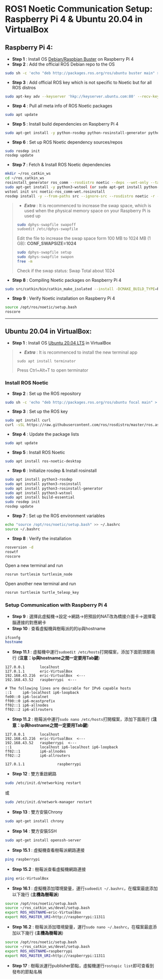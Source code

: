 # ROS1 Noetic Communication Setup: Raspberry Pi 4 & Ubuntu 20.04 in VirtualBox
## Raspberry Pi 4:
* **Step 1** : Install OS [Debian/Raspbian Buster](https://downloads.raspberrypi.com/raspios_oldstable_armhf/images/raspios_oldstable_armhf-2023-05-03/) on Raspberry Pi 4
* **Step 2** : Add the official ROS Debian repo to the OS
```bash
sudo sh -c 'echo "deb http://packages.ros.org/ros/ubuntu buster main" > /etc/apt/sources.list.d/ros-noetic.list'
```
* **Step 3** : Add official ROS key which is not specific to Noetic but for all ROS distros
```bash
sudo apt-key adv --keyserver 'hkp://keyserver.ubuntu.com:80' --recv-key C1CF6E31E6BADE8868B172B4F42ED6FBAB17C654
```
* **Step 4** : Pull all meta info of ROS Noetic packages
```bash
sudo apt update
```
* **Step 5** : Install build dependencies on Raspberry Pi 4
```bash
sudo apt-get install -y python-rosdep python-rosinstall-generator python-wstool python-rosinstall build-essential cmake
```
* **Step 6** : Set up ROS Noetic dependency sources/repos
```bash
sudo rosdep init
rosdep update
```
* **Step 7** : Fetch & Install ROS Noetic dependencies
```bash
mkdir ~/ros_catkin_ws
cd ~/ros_catkin_ws
rosinstall_generator ros_comm --rosdistro noetic --deps --wet-only --tar > noetic-ros_comm-wet.rosinstall
sudo apt-get install -y python3-wstool (or sudo apt-get install python-wstool)
wstool init src noetic-ros_comm-wet.rosinstall
rosdep install -y --from-paths src --ignore-src --rosdistro noetic -r --os=debian:buster
```
> * ***Extra*** : It is recommenced to increase the swap space, which is used when the physical memory space on your Raspberry Pi is used up
> ```bash
> sudo dphys-swapfile swapoff
> sudoedit /etc/dphys-swapfile
> ```
> Edit the file to increase the swap space form 100 MB to 1024 MB (1 GB): **CONF_SWAPSIZE=1024**
> ```bash
> sudo dphys-swapfile setup
> sudo dphys-swapfile swapon
> free -m
> ```
> Check if the swap status: Swap Total about 1024

* **Step 8** : Compiling Noetic packages on Raspberry Pi 4
```bash
sudo src/catkin/bin/catkin_make_isolated --install -DCMAKE_BUILD_TYPE=Release --install-space /opt/ros/noetic -j1 -DPYTHON_EXECUTABLE=/usr/bin/python3
```
* **Step 9** : Verify Noetic installation on Raspberry Pi 4
```bash
source /opt/ros/noetic/setup.bash
roscore
```
---
## Ubuntu 20.04 in VirtualBox:
* **Step 1** : Install OS [Ubuntu 20.04 LTS](https://releases.ubuntu.com/20.04/) in VirtualBox
> * ***Extra*** : It is recommenced to install the new terminal app
> ```
> sudo apt install terminator
> ```
> Press Ctrl+Alt+T to open terminator
### Install ROS Noetic
* **Step 2** : Set up the ROS repository
```bash
sudo sh -c 'echo "deb http://packages.ros.org/ros/ubuntu focal main" > /etc/apt/sources.list.d/ros-latest.list'
```
* **Step 3** : Set up the ROS key
```bash
sudo apt install curl
curl -sSL https://raw.githubusercontent.com/ros/rosdistro/master/ros.asc | sudo apt-key add -
```
* **Step 4** : Update the package lists
```bash
sudo apt update
```
* **Step 5** : Install ROS Noetic
```bash
sudo apt install ros-noetic-desktop
```
* **Step 6** : Initialize rosdep & Install rosinstall
```bash
sudo apt install python3-rosdep 
sudo apt install python3-rosinstall 
sudo apt install python3-rosinstall-generator 
sudo apt install python3-wstool 
sudo apt install build-essential
sudo rosdep init
rosdep update
```
* **Step 7** : Set up the ROS environment variables
```bash
echo "source /opt/ros/noetic/setup.bash" >> ~/.bashrc
source ~/.bashrc
```
* **Step 8** : Verify the installation
```bash
rosversion -d
roswtf
roscore
```
Open a new terminal and run
```bash
rosrun turtlesim turtlesim_node
```
Open another new terminal and run
```bash
rosrun turtlesim turtle_teleop_key
```
### Setup Communication with Raspberry Pi 4
* **Step 9** : 選擇此虛擬機->設定->網路->把預設的NAT改為橋接介面卡->選擇電腦連接的對應網卡
* **Step 10** : 查看虛擬機與樹莓派的的ip與hostname
```bash
ifconfg
hostname
```
* **Step 11.1** : 虛擬機中運行`sudoedit /etc/hosts`打開檔案，添加下面箭頭那兩行 (__注意：ip與hostname之間一定要用Tab鍵__)
```
127.0.0.1       localhost
127.0.1.1       eric-VirtualBox
192.168.43.216  eric-VirtualBox  <---
192.168.43.52   raspberrypi  <---

# The following lines are desirable for IPv6 capable hosts
::1     ip6-localhost ip6-loopback
fe00::0 ip6-localnet
ff00::0 ip6-mcastprefix
ff02::1 ip6-allnodes
ff02::2 ip6-allrouters
```
* **Step 11.2** : 樹莓派中運行`sudo nano /etc/hosts`打開檔案，添加下面兩行 (__注意：ip與hostname之間一定要用Tab鍵__)
```
127.0.0.1       localhost
192.168.43.216  eric-VirtualBox  <---
192.168.43.52   raspberrypi  <---
::1             localhost ip6-localhost ip6-loopback
ff02::1         ip6-allnodes
ff02::2         ip6-allrouters

127.0.1.1               raspberrypi
```
* **Step 12** : 雙方重啟網路
```bash
sudo /etc/init.d/networking restart
```
或
```bash
sudo /etc/init.d/network-manager restart
```
* **Step 13** : 雙方安裝Chrony
```bash
sudo apt-get install chrony
```
* **Step 14** : 雙方安裝SSH
```bash
sudo apt-get install openssh-server
```
* **Step 15.1** : 虛擬機查看樹莓派網路連接
```bash
ping raspberrypi
```
* **Step 15.2** : 樹莓派查看虛擬機網路連接
```bash
ping eric-VirtualBox
```
* **Step 16.1** : 虛擬機添加環境變量，運行`sudoedit ~/.bashrc`，在檔案最底添加以下幾行 (__主機為樹莓派__)
```bash
source /opt/ros/noetic/setup.bash
source ~/ros_catkin_ws/devel/setup.bash
export ROS_HOSTNAME=eric-VirtualBox
export ROS_MASTER_URI=http://raspberrypi:11311
```
* **Step 16.2** : 樹莓派添加環境變量，運行`sudo nano ~/.bashrc`，在檔案最底添加以下幾行 (__主機為樹莓派__)
```bash
source /opt/ros/noetic/setup.bash
source ~/ros_catkin_ws/devel/setup.bash
export ROS_HOSTNAME=raspberrypi
export ROS_MASTER_URI=http://raspberrypi:11311
```
* **Step 17** : 樹莓派運行publisher節點，虛擬機運行`rostopic list`即可查看到發布的節點名稱
